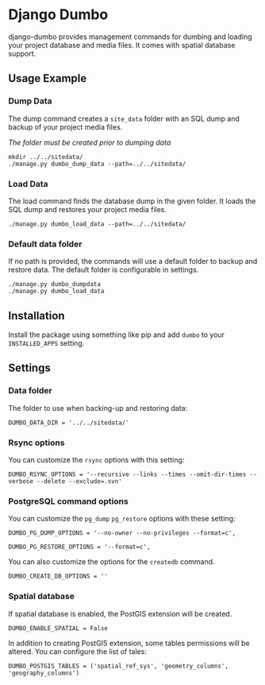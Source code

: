 Django Dumbo
============

django-dumbo provides management commands for dumbing and loading your
project database and media files. It comes with spatial database support.

Usage Example
-------------

### Dump Data

The dump command creates a `site_data` folder with an SQL dump
and backup of your project media files.

*The folder must be created prior to dumping data*


    mkdir ../../sitedata/
    ./manage.py dumbo_dump_data --path=../../sitedata/


### Load Data

The load command finds the database dump in the given folder. It loads
the SQL dump and restores your project media files.

    ./manage.py dumbo_load_data --path=../../sitedata/


### Default data folder

If no path is provided, the commands will use a default folder
to backup and restore data. The default folder is configurable
in settings.

    ./manage.py dumbo_dumpdata
    ./manage.py dumbo_load_data


Installation
------------

Install the package using something like pip and add `dumbo` to
your `INSTALLED_APPS` setting.


Settings
--------

### Data folder

The folder to use when backing-up and restoring data:

    DUMBO_DATA_DIR = '../../sitedata/'


### Rsync options

You can customize the `rsync` options with this setting:

    DUMBO_RSYNC_OPTIONS = '--recursive --links --times --omit-dir-times --verbose --delete --exclude=.svn'


### PostgreSQL command options

You can customize the `pg_dump` `pg_restore` options with these setting:

    DUMBO_PG_DUMP_OPTIONS = '--no-owner --no-privileges --format=c',

    DUMBO_PG_RESTORE_OPTIONS = '--format=c',

You can also customize the options for the `createdb` command.

    DUMBO_CREATE_DB_OPTIONS = ''


### Spatial database

If spatial database is enabled, the PostGIS extension will be created.

    DUMBO_ENABLE_SPATIAL = False

In addition to creating PostGIS extension, some tables permissions
will be altered. You can configure the list of tales:

    DUMBO_POSTGIS_TABLES = ('spatial_ref_sys', 'geometry_columns', 'geography_columns')
